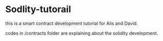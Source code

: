# Sodlity-tutorail
this is a smart contract development tutorial for Alis and David.

codes in /contracts folder are explaining about the solidity development.
